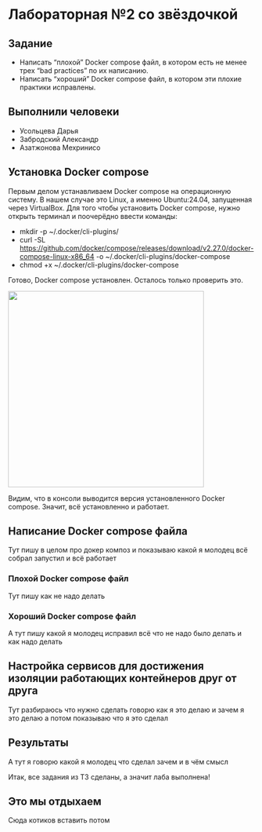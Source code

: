 # Лабораторная №2 со звёздочкой

## Задание
* Написать “плохой” Docker compose файл, в котором есть не менее трех “bad practices” по их написанию.
* Написать “хороший” Docker compose файл, в котором эти плохие практики исправлены.

## Выполнили человеки
* Усольцева Дарья
* Забродский Александр
* Азатжонова Мехринисо

## Установка Docker compose
Первым делом устанавливаем Docker compose на операционную систему. В нашем случае это Linux, а именно Ubuntu:24.04, запущенная через VirtualBox. Для того чтобы установить Docker compose, нужно открыть терминал и поочерёдно ввести команды:
* mkdir -p ~/.docker/cli-plugins/
* curl -SL https://github.com/docker/compose/releases/download/v2.27.0/docker-compose-linux-x86_64 -o ~/.docker/cli-plugins/docker-compose
* chmod +x ~/.docker/cli-plugins/docker-compose

Готово, Docker compose установлен. Осталось только проверить это. 

<img src="https://github.com/user-attachments/assets/1505f378-9088-4011-a900-f8530ef3da49" width="400" height="400">

Видим, что в консоли выводится версия установленного Docker compose. Значит, всё установленно и работает.

## Написание Docker compose файла

Тут пишу в целом про докер композ и показываю какой я молодец всё собрал запустил и всё работает

### Плохой Docker compose файл

Тут пишу как не надо делать

### Хороший Docker compose файл

А тут пишу какой я молодец исправил всё что не надо было делать и как надо делать

## Настройка сервисов для достижения изоляции работающих контейнеров друг от друга

Тут разбираюсь что нужно сделать говорю как я это делаю и зачем я это делаю а потом показываю что я это сделал

## Результаты

А тут я говорю какой я молодец что сделал зачем и в чём смысл

Итак, все задания из ТЗ сделаны, а значит лаба выполнена!

## Это мы отдыхаем

Сюда котиков вставить потом
